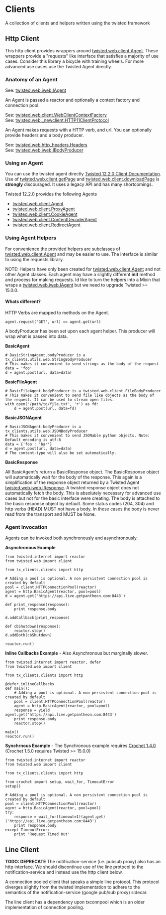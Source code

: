 # Clients
A collection of clients and helpers written using the twisted framework

## Http Client
This http client provides wrappers around [twisted.web.client.Agent][]. These wrappers provide a "requests" like interface that satisfies a majority of use cases. Consider this library a bicycle with training wheels. For more advanced use cases use the Twisted Agent directly.

### Anatomy of an Agent
See: [twisted.web.iweb.IAgent][]  

An Agent is passed a reactor and optionally a context factory and connection pool. 

See: [twisted.web.client.WebClientContextFactory][]  
See: [twisted.web._newclient.HTTP11ClientProtocol][] 

An Agent makes requests with a HTTP verb, and url. You can optionally provide headers and a body producer. 

See: [twisted.web.http_headers.Headers][]  
See: [twisted.web.iweb.IBodyProducer][] 

### Using an Agent
You can use the twisted agent directly [Twisted 12.2.0 Client Documentation][].
Use of [twisted.web.client.getPage][] and [twisted.web.client.downloadPage][] is __strongly__ discouraged. It uses a legacy API and has many shortcomings.

Twisted 12.2.0 provides the following Agents

* [twisted.web.client.Agent][]
* [twisted.web.client.ProxyAgent][]
* [twisted.web.client.CookieAgent][]
* [twisted.web.client.ContentDecoderAgent][]
* [twisted.web.client.RedirectAgent][]

### Using Agent Helpers
For convenience the provided helpers are subclasses of [twisted.web.client.Agent][] and may be easier to use. The interface is similar to using the requests library.

NOTE: Helpers have only been created for [twisted.web.client.Agent][] and not other Agent classes. Each agent may have a slightly different __init__ method and process for making requests. Id like to turn the helpers into a Mixin that wraps a [twisted.web.iweb.IAgent][] but we need to upgrade Twisted >= 15.0.0.

#### Whats different?
HTTP Verbs are mapped to methods on the Agent.

    agent.request('GET', url) == agent.get(url)

A bodyProducer has been set upon each agent helper. This producer will wrap what is passed into data.

__BasicAgent__

    # BasicStringAgent.bodyProducer is a tx_clients.utils.web.StringBodyProducer
    # This makes it convenient to send strings as the body of the request
    data = 'foo'
    d = agent.post(url, data=data)

__BasicFileAgent__

    # BasicFileAgent.bodyProducer is a twisted.web.client.FileBodyProducer
    # This makes it convenient to send file like objects as the body of the request. It can be used to stream open files.
    with open('/path/to/file.txt', 'r') as fd:
        d = agent.post(url, data=fd)

__BasicJSONAgent__

    # BasicJSONAgent.bodyProducer is a tx_clients.utils.web.JSONBodyProducer
    # This makes it convenient to send JSONable python objects. Note: Default encoding is utf-8
    data = {'foo': 'bar'}
    d = agent.post(url, data=data)
    # The content-type will also be set automatically.

__BasicResponse__

All BasicAgent's return a BasicResponse object. The BasicResponse object will automatically wait for the body of the response. This again is a simplification of the response object returned by a Twisted Agent [twisted.web.iweb.IResponse][]. A twisted response object does not automatically fetch the body. This is absolutely necessary for advanced use cases but not for the basic interface were creating. The body is attached to the basic response object by default. Some status codes (204, 304) and http verbs (HEAD) MUST not have a body. In these cases the body is never read from the transport and MUST be None.

### Agent Invocation
Agents can be invoked both synchronously and asynchronously.

__Asynchronous Example__

    from twisted.internet import reactor
    from twisted.web import client

    from tx_clients.clients import http

    # Adding a pool is optional. A non persistent connection pool is created by default
    pool = client.HTTPConnectionPool(reactor)
    agent = http.BasicAgent(reactor, pool=pool)
    d = agent.get('https://api.live.getpantheon.com:8443')

    def print_response(response):
        print response.body

    d.addCallback(print_response)

    def cbShutdown(response):
        reactor.stop()
    d.addBoth(cbShutdown)

    reactor.run()

__Inline Callbacks Example__ - Also Asynchronous but marginally slower.

    from twisted.internet import reactor, defer
    from twisted.web import client

    from tx_clients.clients import http

    @defer.inlineCallbacks
    def main():
        # Adding a pool is optional. A non persistent connection pool is created by default
        pool = client.HTTPConnectionPool(reactor)
        agent = http.BasicAgent(reactor, pool=pool)
        response = yield agent.get('https://api.live.getpantheon.com:8443')
        print response.body
        reactor.stop()

    main()
    reactor.run()

__Synchrnous Example__ - The Synchronous example requires [Crochet 1.4.0][] (Crochet 1.5.0 requires Twisted >= 15.0.0)

    from twisted.internet import reactor
    from twisted.web import client

    from tx_clients.clients import http
    
    from crochet import setup, wait_for, TimeoutError
    setup()

    # Adding a pool is optional. A non persistent connection pool is created by default
    pool = client.HTTPConnectionPool(reactor)
    agent = http.BasicAgent(reactor, pool=pool)
    try:
        response = wait_for(timeout=1)(agent.get)('https://api.live.getpantheon.com:8443')
        print response.body
    except TimeoutError:
        print 'Request Timed Out'

## Line Client
__TODO: DEPRECATE__ The notification-service (i.e. pubsub proxy) also has an http interface. We should discontinue use of the line protocol to the notification-service and instead use the http client below.

A connection pooled client that speaks a simple line protocol. This protocol diverges slightly from the twisted implementation
to adhere to the semantics of the notification-service (google pub/sub proxy) sidecar.

The line client has a dependency upon txconnpool which is an older implementation of connection pooling.


[twisted.web.iweb.IResponse]: https://github.com/twisted/twisted/blob/twisted-12.2.0/twisted/web/iweb.py#L466
[twisted.web.client.Agent]: https://github.com/twisted/twisted/blob/twisted-12.2.0/twisted/web/client.py#L1096
[twisted.web.client.ProxyAgent]: https://github.com/twisted/twisted/blob/twisted-12.2.0/twisted/web/client.py#L1211
[twisted.web.client.CookieAgent]: https://github.com/twisted/twisted/blob/twisted-12.2.0/twisted/web/client.py#L1325
[twisted.web.client.ContentDecoderAgent]: https://github.com/twisted/twisted/blob/twisted-12.2.0/twisted/web/client.py#L1463
[twisted.web.client.RedirectAgent]: https://github.com/twisted/twisted/blob/twisted-12.2.0/twisted/web/client.py#L1526
[twisted.web._newclient.HTTP11ClientProtocol]: https://github.com/twisted/twisted/blob/twisted-12.2.0/twisted/web/_newclient.py#L1190
[twisted.web.iweb.IAgent]: https://github.com/twisted/twisted/blob/twisted-16.2.0/twisted/web/iweb.py#L633
[Twisted 12.2.0 Client Documentation]: https://twistedmatrix.com/documents/12.2.0/web/howto/client.html
[twisted.web.iweb.IBodyProducer]: https://github.com/twisted/twisted/blob/twisted-12.2.0/twisted/web/iweb.py#L633
[twisted.web.client.WebClientContextFactory]: https://github.com/twisted/twisted/blob/twisted-12.2.0/twisted/web/client.py#L664
[twisted.web.client.getPage]: https://github.com/twisted/twisted/blob/twisted-12.2.0/twisted/web/client.py#L611
[twisted.web.client.downloadPage]: https://github.com/twisted/twisted/blob/twisted-12.2.0/twisted/web/client.py#L627
[Crochet 1.4.0]: https://github.com/itamarst/crochet/tree/1.4.0
[twisted.web.http_headers.Headers]: https://github.com/twisted/twisted/blob/twisted-12.3.0/twisted/web/http_headers.py#L105
